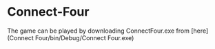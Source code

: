 # Connect-Four
The game can be played by downloading ConnectFour.exe from [here](Connect Four/bin/Debug/Connect Four.exe)

